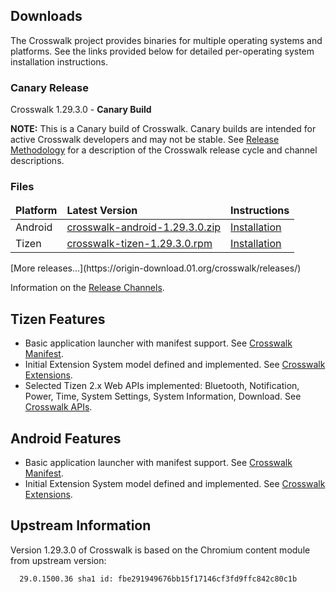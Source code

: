 ## Downloads

The Crosswalk project provides binaries for multiple operating systems and platforms. See the links provided below for detailed per-operating system installation instructions.

### Canary Release

Crosswalk 1.29.3.0 - **Canary Build**

**NOTE:**
This is a Canary build of Crosswalk. Canary builds are intended for active Crosswalk developers and may not be stable. See [Release Methodology](#wiki/Release-methodology) for a description of the Crosswalk release cycle and channel descriptions.

### Files
<table width=100%>
<thead style='font-weight:bold'><tr><td>Platform</td><td>Latest Version</td><td>Instructions</td></tr></thead>
<tbody>
<tr><td>Android</td><td><a href='https://origin-download.01.org/crosswalk/releases/android/canary/crosswalk-android-1.29.3.0.zip'>crosswalk-android-1.29.3.0.zip</a></td>
<td><a href='#documentation/installing_crosswalk/android'>Installation</td></tr>
<tr><td>Tizen</td><td><a href='https://origin-download.01.org/crosswalk/releases/tizen/canary/crosswalk-tizen-1.29.3.0.rpm'>crosswalk-tizen-1.29.3.0.rpm</a></td><td><a href='#documentation/installing_crosswalk/tizen'>Installation</td></tr></tr>
</tbody>
</table>
[More releases...](https://origin-download.01.org/crosswalk/releases/)

Information on the [Release Channels](#wiki/Release-methodology).

## Tizen Features
* Basic application launcher with manifest support. See [Crosswalk Manifest](#wiki/Crosswalk-manifest).
* Initial Extension System model defined and implemented. See [Crosswalk Extensions](#wiki/Crosswalk-extensions).
* Selected Tizen 2.x Web APIs implemented: Bluetooth, Notification, Power, Time, System Settings, System Information, Download. See [Crosswalk APIs](/#documenation/APIs).

## Android Features
* Basic application launcher with manifest support. See [Crosswalk Manifest](#wiki/Crosswalk-manifest).
* Initial Extension System model defined and implemented. See [Crosswalk Extensions](#wiki/Crosswalk-extensions).

## Upstream Information
Version 1.29.3.0 of Crosswalk is based on the Chromium content module from
upstream version:
```
  29.0.1500.36 sha1 id: fbe291949676bb15f17146cf3fd9ffc842c80c1b
```